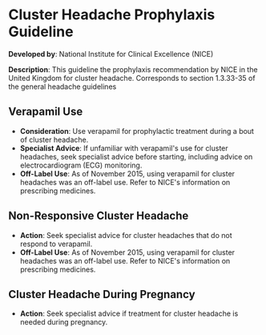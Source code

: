 # Cluster Headache Prophylaxis Guideline

**Developed by**: National Institute for Clinical Excellence (NICE)

**Description**:
This guideline the prophylaxis recommendation by NICE in the United Kingdom for cluster headache. Corresponds to section 1.3.33-35 of the general headache guidelines

## Verapamil Use

- **Consideration**: Use verapamil for prophylactic treatment during a bout of cluster headache.
- **Specialist Advice**: If unfamiliar with verapamil's use for cluster headaches, seek specialist advice before starting, including advice on electrocardiogram (ECG) monitoring.
- **Off-Label Use**: As of November 2015, using verapamil for cluster headaches was an off-label use. Refer to NICE's information on prescribing medicines.

## Non-Responsive Cluster Headache

- **Action**: Seek specialist advice for cluster headaches that do not respond to verapamil.
- **Off-Label Use**: As of November 2015, using verapamil for cluster headaches was an off-label use. Refer to NICE's information on prescribing medicines.

## Cluster Headache During Pregnancy

- **Action**: Seek specialist advice if treatment for cluster headache is needed during pregnancy.
